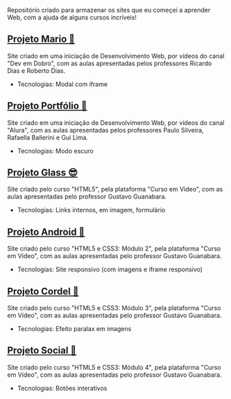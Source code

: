 Repositório criado para armazenar os sites que eu começei a aprender Web, com a ajuda de alguns cursos incríveis!

## [Projeto Mario 🍄](https://gustavohcamargo.github.io/projeto-mario-ded/)
Site criado em uma iniciação de Desenvolvimento Web, por vídeos do canal "Dev em Dobro", com as aulas apresentadas pelos professores Ricardo Dias e Roberto Dias.
* Tecnologias: Modal com iframe

## [Projeto Portfólio 🪪](https://gustavohcamargo.github.io/projeto-portfolio-alura/)
Site criado em uma iniciação de Desenvolvimento Web, por vídeos do canal "Alura", com as aulas apresentadas pelos professores Paulo Silveira, Rafaella Ballerini e Gui Lima.
* Tecnologias: Modo escuro

## [Projeto Glass 😎](https://gustavohcamargo.github.io/projeto-glass-cev/)
Site criado pelo curso "HTML5", pela plataforma "Curso em Vídeo", com as aulas apresentadas pelo professor Gustavo Guanabara.
* Tecnologias: Links internos, <map> em imagem, formulário

## [Projeto Android 🤖](https://gustavohcamargo.github.io/projeto-android-cev/)
Site criado pelo curso "HTML5 e CSS3: Módulo 2", pela plataforma "Curso em Vídeo", com as aulas apresentadas pelo professor Gustavo Guanabara.
* Tecnologias: Site responsivo (com imagens e iframe responsivo)

## [Projeto Cordel 📖](https://gustavohcamargo.github.io/projeto-cordel-cev/)
Site criado pelo curso "HTML5 e CSS3: Módulo 3", pela plataforma "Curso em Vídeo", com as aulas apresentadas pelo professor Gustavo Guanabara.
* Tecnologias: Efeito paralax em imagens

## [Projeto Social 📱](https://gustavohcamargo.github.io/projeto-social-cev/)
Site criado pelo curso "HTML5 e CSS3: Módulo 4", pela plataforma "Curso em Vídeo", com as aulas apresentadas pelo professor Gustavo Guanabara.
* Tecnologias: Botões interativos
